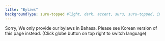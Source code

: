 ```yaml
---
title: "Bylaws"
backgroundType: suru-topped #light, dark, accent, suru, suru-topped, image
---
```


Sorry, We only provide our bylaws in Bahasa. Please see Korean version of this page instead. (Click globe button on top right to switch language)